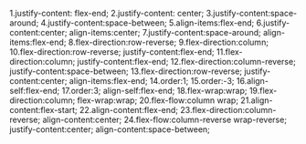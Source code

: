 1.justify-content: flex-end;
2.justify-content: center;
3.justify-content:space-around;
4.justify-content:space-between;
5.align-items:flex-end;
6.justify-content:center;
  align-items:center;
7.justify-content:space-around;
  align-items:flex-end;
8.flex-direction:row-reverse;
9.flex-direction:column;
10.flex-direction:row-reverse;
   justify-content:flex-end;
11.flex-direction:column;
   justify-content:flex-end;
12.flex-direction:column-reverse;
   justify-content:space-between;
13.flex-direction:row-reverse;
   justify-content:center;
   align-items:flex-end;
14.order:1;
15.order:-3;
16.align-self:flex-end;
17.order:3;
   align-self:flex-end;
18.flex-wrap:wrap;
19.flex-direction:column;
   flex-wrap:wrap;
20.flex-flow:column wrap;
21.align-content:flex-start;
22.align-content:flex-end;
23.flex-direction:column-reverse;
   align-content:center;
24.flex-flow:column-reverse wrap-reverse;
   justify-content:center;
   align-content:space-between;